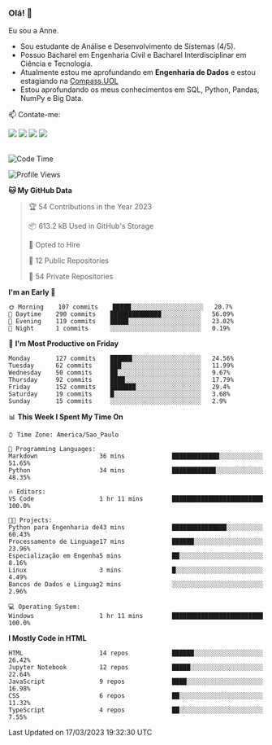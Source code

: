 ### Olá! 👋
Eu sou a Anne. 
- Sou estudante de Análise e Desenvolvimento de Sistemas (4/5).
- Possuo Bacharel em Engenharia Civil e Bacharel Interdisciplinar em Ciência e Tecnologia.
- Atualmente estou me aprofundando em **Engenharia de Dados** e estou estagiando na [Compass.UOL](https://compass.uol/pt/home/) 
- Estou aprofundando os meus conhecimentos em SQL, Python, Pandas, NumPy e Big Data.

📫 Contate-me: 

<div>
<a href="https://www.instagram.com/annekarolinefc/" target="_blank"><img src="https://img.shields.io/badge/-Instagram-%23E4405F?style=for-the-badge&logo=instagram&logoColor=white" target="_blank"></a> 
<a href = "mailto:annekarolinefc@gmail.com"><img src="https://img.shields.io/badge/-Gmail-%23333?style=for-the-badge&logo=gmail&logoColor=white" target="_blank"></a>
<a href="https://www.linkedin.com/in/devannekarolinefc/" target="_blank"><img src="https://img.shields.io/badge/-LinkedIn-%230077B5?style=for-the-badge&logo=linkedin&logoColor=white" target="_blank"></a> 
<a href="https://api.whatsapp.com/send?phone=5533991375118&text=Ol%C3%A1%20Anne!%20" target="_blank"><img src="https://img.shields.io/badge/WhatsApp-25D366?style=for-the-badge&logo=whatsapp&logoColor=white" target="_blank"></a>
</div>

  
<!--
  <img align="center" alt="Anne-An" height="30" width="40" src="https://github.com/devicons/devicon/blob/master/icons/angularjs/angularjs-original.svg">
-->

</br>

<!--START_SECTION:waka-->
![Code Time](http://img.shields.io/badge/Code%20Time-140%20hrs%2044%20mins-blue)

![Profile Views](http://img.shields.io/badge/Profile%20Views-2-blue)

**🐱 My GitHub Data** 

> 🏆 54 Contributions in the Year 2023
 > 
> 📦 613.2 kB Used in GitHub's Storage 
 > 
> 💼 Opted to Hire
 > 
> 📜 12 Public Repositories 
 > 
> 🔑 54 Private Repositories  
 > 
**I'm an Early 🐤** 

```text
🌞 Morning    107 commits    █████░░░░░░░░░░░░░░░░░░░░   20.7% 
🌇 Daytime    290 commits    ██████████████░░░░░░░░░░░   56.09% 
🌃 Evening    119 commits    █████░░░░░░░░░░░░░░░░░░░░   23.02% 
🌙 Night      1 commits      ░░░░░░░░░░░░░░░░░░░░░░░░░   0.19%

```
📅 **I'm Most Productive on Friday** 

```text
Monday       127 commits    ██████░░░░░░░░░░░░░░░░░░░   24.56% 
Tuesday      62 commits     ███░░░░░░░░░░░░░░░░░░░░░░   11.99% 
Wednesday    50 commits     ██░░░░░░░░░░░░░░░░░░░░░░░   9.67% 
Thursday     92 commits     ████░░░░░░░░░░░░░░░░░░░░░   17.79% 
Friday       152 commits    ███████░░░░░░░░░░░░░░░░░░   29.4% 
Saturday     19 commits     █░░░░░░░░░░░░░░░░░░░░░░░░   3.68% 
Sunday       15 commits     ░░░░░░░░░░░░░░░░░░░░░░░░░   2.9%

```


📊 **This Week I Spent My Time On** 

```text
⌚︎ Time Zone: America/Sao_Paulo

💬 Programming Languages: 
Markdown                 36 mins             █████████████░░░░░░░░░░░░   51.65% 
Python                   34 mins             ████████████░░░░░░░░░░░░░   48.35%

🔥 Editors: 
VS Code                  1 hr 11 mins        █████████████████████████   100.0%

🐱‍💻 Projects: 
Python para Engenharia de43 mins             ███████████████░░░░░░░░░░   60.43% 
Processamento de Linguage17 mins             ██████░░░░░░░░░░░░░░░░░░░   23.96% 
Especialização em Engenha5 mins              ██░░░░░░░░░░░░░░░░░░░░░░░   8.16% 
Linux                    3 mins              █░░░░░░░░░░░░░░░░░░░░░░░░   4.49% 
Bancos de Dados e Linguag2 mins              ░░░░░░░░░░░░░░░░░░░░░░░░░   2.96%

💻 Operating System: 
Windows                  1 hr 11 mins        █████████████████████████   100.0%

```

**I Mostly Code in HTML** 

```text
HTML                     14 repos            ██████░░░░░░░░░░░░░░░░░░░   26.42% 
Jupyter Notebook         12 repos            █████░░░░░░░░░░░░░░░░░░░░   22.64% 
JavaScript               9 repos             ████░░░░░░░░░░░░░░░░░░░░░   16.98% 
CSS                      6 repos             ██░░░░░░░░░░░░░░░░░░░░░░░   11.32% 
TypeScript               4 repos             ██░░░░░░░░░░░░░░░░░░░░░░░   7.55%

```



 Last Updated on 17/03/2023 19:32:30 UTC
<!--END_SECTION:waka-->
  
